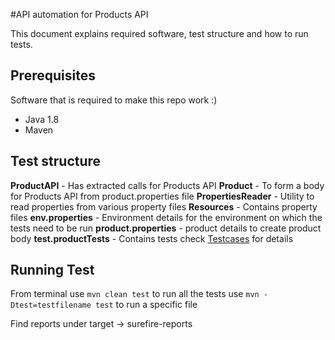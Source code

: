 #API automation for Products API

This document explains required software, test structure and how to run tests.

## Prerequisites
Software that is required to make this repo work :) 
- Java 1.8
- Maven 

## Test structure

__ProductAPI__ - Has extracted calls for Products API
__Product__ - To form a body for Products API from product.properties file
__PropertiesReader__ - Utility to read properties from various property files
__Resources__ - Contains property files
__env.properties__ - Environment details for the environment on which the tests need to be run
__product.properties__ - product details to create product body
__test.productTests__ - Contains tests check [Testcases](TESTCASES.md) for details

## Running Test

From terminal use `mvn clean test` to run all the tests
use `mvn -Dtest=testfilename test` to run a specific file

Find reports under target -> surefire-reports
